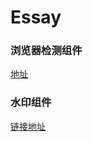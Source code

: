 # Essay

### 浏览器检测组件
[地址](https://github.com/hexueguo/Essay/edit/main/brower_check.js)


### 水印组件
[链接地址](https://github.com/hexueguo/Essay/blob/main/water-mark/index.ts)
